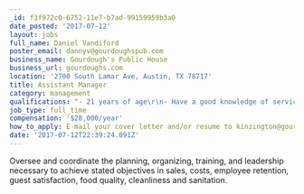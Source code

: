```yaml
---
_id: f3f972c0-6752-11e7-b7ad-99159959b3a0
date_posted: '2017-07-12'
layout: jobs
full_name: Daniel Vandiford
poster_email: dannyv@gourdoughspub.com
business_name: Gourdough's Public House
business_url: gourdoughs.com
location: '2700 South Lamar Ave, Austin, TX 78717'
title: Assistant Manager
category: management
qualifications: "- 21 years of age\r\n- Have a good knowledge of service of food & beverage\r\n- Posses excellent basic math skills and have the ability to operate a POS system\r\n- Be able to work in a standing position for long periods of time\r\n- Reach, bend, stoop, and frequently lift up to 50lbs. \r\n- Stamina to work 50 hours/week."
job_type: full_time
compensation: '$28,000/year'
how_to_apply: E-mail your cover letter and/or resume to kinzington@gourdoughspub.com
date: '2017-07-12T22:39:24.091Z'
---
```

Oversee and coordinate the planning, organizing, training, and leadership necessary to achieve stated objectives in sales, costs, employee retention, guest satisfaction, food quality, cleanliness and sanitation.
